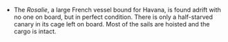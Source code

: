 ﻿

- The *Rosalie*, a large French vessel bound for Havana, is found adrift with no one on board, but in perfect condition. There is only a half-starved canary in its cage left on board. Most of the sails are hoisted and the cargo is intact.
